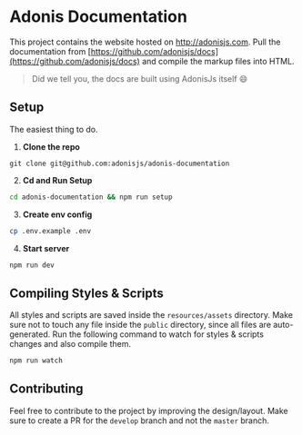 # Adonis Documentation

This project contains the website hosted on http://adonisjs.com. Pull the documentation from [https://github.com/adonisjs/docs](https://github.com/adonisjs/docs) and compile the markup files into HTML.

> Did we tell you, the docs are built using AdonisJs itself :smile:

## Setup
The easiest thing to do.

1. **Clone the repo**
```
git clone git@github.com:adonisjs/adonis-documentation
```
2. **Cd and Run Setup**
```bash
cd adonis-documentation && npm run setup
```
3. **Create env config**
```bash
cp .env.example .env
```
4. **Start server**
```bash
npm run dev
```

## Compiling Styles & Scripts
All styles and scripts are saved inside the `resources/assets` directory. Make sure not to touch any file inside the `public` directory, since all files are auto-generated. Run the following command to watch for styles & scripts changes and also compile them.

```bash
npm run watch
```

## Contributing

Feel free to contribute to the project by improving the design/layout. Make sure to create a PR for the `develop` branch and not the `master` branch.
